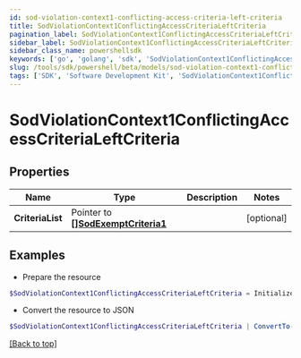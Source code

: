 ```yaml
---
id: sod-violation-context1-conflicting-access-criteria-left-criteria
title: SodViolationContext1ConflictingAccessCriteriaLeftCriteria
pagination_label: SodViolationContext1ConflictingAccessCriteriaLeftCriteria
sidebar_label: SodViolationContext1ConflictingAccessCriteriaLeftCriteria
sidebar_class_name: powershellsdk
keywords: ['go', 'golang', 'sdk', 'SodViolationContext1ConflictingAccessCriteriaLeftCriteria'] 
slug: /tools/sdk/powershell/beta/models/sod-violation-context1-conflicting-access-criteria-left-criteria
tags: ['SDK', 'Software Development Kit', 'SodViolationContext1ConflictingAccessCriteriaLeftCriteria']
---
```



# SodViolationContext1ConflictingAccessCriteriaLeftCriteria

## Properties

Name | Type | Description | Notes
------------ | ------------- | ------------- | -------------
**CriteriaList** |  Pointer to [**[]SodExemptCriteria1**](sod-exempt-criteria1) |  | [optional] 

## Examples

- Prepare the resource
```powershell
$SodViolationContext1ConflictingAccessCriteriaLeftCriteria = Initialize-PSSailpointBetaSodViolationContext1ConflictingAccessCriteriaLeftCriteria  -CriteriaList null
```

- Convert the resource to JSON
```powershell
$SodViolationContext1ConflictingAccessCriteriaLeftCriteria | ConvertTo-JSON
```


[[Back to top]](#) 

